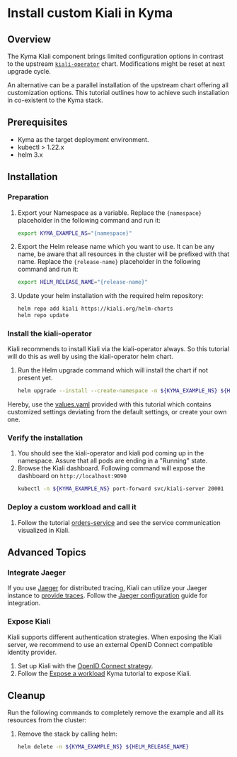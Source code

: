 # Install custom Kiali in Kyma

## Overview

The Kyma Kiali component brings limited configuration options in contrast to the upstream [`kiali-operator`](https://github.com/kiali/helm-charts/tree/master/kiali-operator) chart. Modifications might be reset at next upgrade cycle.

An alternative can be a parallel installation of the upstream chart offering all customization options. This tutorial outlines how to achieve such installation in co-existent to the Kyma stack.

## Prerequisites

- Kyma as the target deployment environment.
- kubectl > 1.22.x
- helm 3.x

## Installation

### Preparation

1. Export your Namespace as a variable. Replace the `{namespace}` placeholder in the following command and run it:

    ```bash
    export KYMA_EXAMPLE_NS="{namespace}"
    ```

1. Export the Helm release name which you want to use. It can be any name, be aware that all resources in the cluster will be prefixed with that name. Replace the `{release-name}` placeholder in the following command and run it:
    ```bash
    export HELM_RELEASE_NAME="{release-name}"
    ```

1. Update your helm installation with the required helm repository:

    ```bash
    helm repo add kiali https://kiali.org/helm-charts
    helm repo update
    ```

### Install the kiali-operator

Kiali recommends to install Kiali via the kiali-operator always. So this tutorial will do this as well by using the kiali-operator helm chart.

1. Run the Helm upgrade command which will install the chart if not present yet.
    ```bash
    helm upgrade --install --create-namespace -n ${KYMA_EXAMPLE_NS} ${HELM_RELEASE_NAME} kiali/kiali-operator --set cr.spec.auth.strategy=anonymous -f https://raw.githubusercontent.com/kyma-project/examples/main/kiali/values.yaml
    ```

Hereby, use the [values.yaml](./values.yaml) provided with this tutorial which contains customized settings deviating from the default settings, or create your own one.

### Verify the installation

1. You should see the kiali-operator and kiali pod coming up in the namespace. Assure that all pods are ending in a "Running" state.
1. Browse the Kiali dashboard. Following command will expose the dashboard on `http://localhost:9090`
   ```bash
   kubectl -n ${KYMA_EXAMPLE_NS} port-forward svc/kiali-server 20001
   ```

### Deploy a custom workload and call it

1. Follow the tutorial [orders-service](./../orders-service/) and see the service communication visualized in Kiali.

## Advanced Topics

### Integrate Jaeger

If you use [Jaeger](https://www.jaegertracing.io/) for distributed tracing, Kiali can utilize your Jaeger instance to [provide traces](https://kiali.io/docs/features/tracing/). Follow the [Jaeger configuration](https://kiali.io/docs/configuration/p8s-jaeger-grafana/jaeger/) guide for integration.

### Expose Kiali

Kiali supports different authentication strategies. When exposing the Kiali server, we recommend to use an external OpenID Connect compatible identity provider.

1. Set up Kiali with the [OpenID Connect strategy](https://kiali.io/docs/configuration/authentication/openid/).
1. Follow the [Expose a workload](https://kyma-project.io/docs/kyma/latest/03-tutorials/00-api-exposure/apix-03-expose-workload-apigateway/) Kyma tutorial to expose Kiali.

## Cleanup

Run the following commands to completely remove the example and all its resources from the cluster:

1. Remove the stack by calling helm:

    ```bash
    helm delete -n ${KYMA_EXAMPLE_NS} ${HELM_RELEASE_NAME}
    ```
